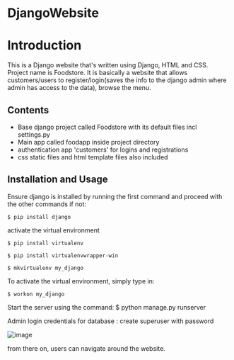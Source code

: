 # DjangoWebsite
# Introduction
This is a Django website that's written using Django, HTML and CSS. Project name is Foodstore.
It is basically a website that allows customers/users to register/login(saves the info to the django admin where admin has access to the data), browse the menu.

## Contents
* Base django project called Foodstore with its default files incl settings.py
* Main app called foodapp inside project directory
* authentication app 'customers' for logins and registrations
* css static files and html template files also included

## Installation and Usage
Ensure django is installed by running the first command and proceed with the other commands if not:

    $ pip install django

activate the virtual environment

    $ pip install virtualenv

    $ pip install virtualenvwrapper-win

    $ mkvirtualenv my_django

To activate the virtual environment, simply type in:

    $ workon my_django

Start the server using the command: 
    $ python manage.py runserver

Admin login credentials for database : create superuser with password

![image](https://github.com/Nkoalem/DjangoWebsite/assets/97555990/70dd42b4-2d0e-473a-a47d-7985d022a4c4)


from there on, users can navigate around the website.







